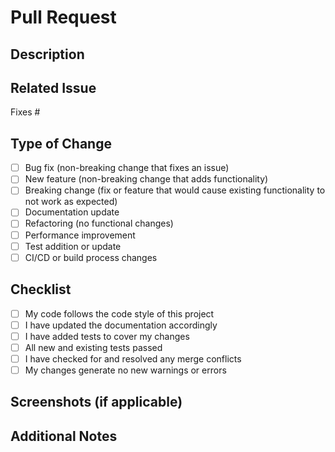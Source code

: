 # Pull Request

## Description
<!-- Provide a brief summary of the changes made in this PR -->

## Related Issue
<!-- Link to the related issue(s) this PR addresses -->
Fixes #

## Type of Change
<!-- Mark the appropriate option with an "x" -->
- [ ] Bug fix (non-breaking change that fixes an issue)
- [ ] New feature (non-breaking change that adds functionality)
- [ ] Breaking change (fix or feature that would cause existing functionality to not work as expected)
- [ ] Documentation update
- [ ] Refactoring (no functional changes)
- [ ] Performance improvement
- [ ] Test addition or update
- [ ] CI/CD or build process changes

## Checklist
<!-- Mark the items you've completed with an "x" -->
- [ ] My code follows the code style of this project
- [ ] I have updated the documentation accordingly
- [ ] I have added tests to cover my changes
- [ ] All new and existing tests passed
- [ ] I have checked for and resolved any merge conflicts
- [ ] My changes generate no new warnings or errors

## Screenshots (if applicable)
<!-- Add screenshots to help explain your changes -->

## Additional Notes
<!-- Add any other context about the PR here --> 